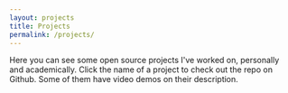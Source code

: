 ```yaml
---
layout: projects
title: Projects
permalink: /projects/
---
```


Here you can see some open source projects I've worked on, personally and academically. Click the name of a project to check out the repo on Github. Some of them have video demos on their description.

